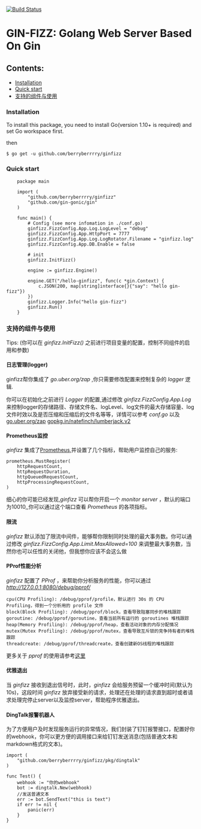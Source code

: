 [![Build Status](https://travis-ci.org/berryberrrry/ginfizz.svg?branch=master)](https://travis-ci.org/berryberrrry/ginfizz)

# GIN-FIZZ: Golang Web Server Based On Gin

## **Contents:**

* [Installation](#Installation)
* [Quick start](#Quick-start)
* [支持的组件与使用](#支持的组件与使用)

### **Installation**

To install this package, you need to install Go(version 1.10+ is required) and set Go workspace first.

then

```
$ go get -u github.com/berryberrrry/ginfizz
```

### **Quick start**

```
    package main

    import (
        "github.com/berryberrrry/ginfizz"
        "github.com/gin-gonic/gin"
    )

    func main() {
        # Config (see more infomation in ./conf.go)
        ginfizz.FizzConfig.App.Log.LogLevel = "debug"
        ginfizz.FizzConfig.App.HttpPort = 7777
        ginfizz.FizzConfig.App.Log.LogRotator.Filename = "ginfizz.log"
        ginfizz.FizzConfig.App.DB.Enable = false

        # init
        ginfizz.InitFizz()

        engine := ginfizz.Engine()

        engine.GET("/hello-ginfizz", func(c *gin.Context) {
            c.JSON(200, map[string]interface{}{"say": "hello gin-fizz"})
        })
        ginfizz.Logger.Info("hello gin-fizz")
        ginfizz.Run()
    }
```

### **支持的组件与使用**

Tips: (你可以在 *ginfizz.InitFizz()* 之前进行项目变量的配置，控制不同组件的启用和参数)

#### **日志管理(logger)**

ginfizz帮你集成了 *go.uber.org/zap* ,你只需要修改配置来控制复杂的 *logger* 逻辑.

你可以在初始化之前进行 *Logger* 的配置,通过修改 *ginfizz.FizzConfig.App.Log* 来控制logger的存储路径、存储文件名、logLevel、log文件的最大存储容量、log文件时效以及是否压缩和压缩后的文件名等等，详情可以参考 *conf.go* 以及[go.uber.org/zap](https://github.com/uber-go/zap) [gopkg.in/natefinch/lumberjack.v2](https://github.com/natefinch/lumberjack)

#### **Prometheus监控**

*ginfizz* 集成了[Prometheus](https://github.com/prometheus/client_golang),并设置了几个指标，帮助用户监控自己的服务:

```
prometheus.MustRegister(
    httpRequestCount,
    httpRequestDuration,
    httpQueuedRequestCount,
    httpProcessingRequestCount,
)
```

细心的你可能已经发现,*ginfizz* 可以帮你开启一个 *monitor server* ，默认的端口为10010,,你可以通过这个端口查看 *Prometheus* 的各项指标。

#### **限流**

*ginfizz* 默认添加了限流中间件，能够帮你限制同时处理的最大事务数。你可以通过修改 *ginfizz.FizzConfig.App.Limit.MaxAllowed=100* 来调整最大事务数，当然你也可以任性的关闭他，但我想你应该不会这么做

#### **PProf性能分析**

*ginfizz* 配置了 *PProf* ，来帮助你分析服务的性能，你可以通过 *http://127.0.0.1:8080/debug/pprof/*

```
cpu(CPU Profiling): /debug/pprof/profile，默认进行 30s 的 CPU Profiling，得到一个分析用的 profile 文件
block(Block Profiling): /debug/pprof/block，查看导致阻塞同步的堆栈跟踪
goroutine: /debug/pprof/goroutine，查看当前所有运行的 goroutines 堆栈跟踪
heap(Memory Profiling): /debug/pprof/heap，查看活动对象的内存分配情况
mutex(Mutex Profiling): /debug/pprof/mutex，查看导致互斥锁的竞争持有者的堆栈跟踪
threadcreate: /debug/pprof/threadcreate，查看创建新OS线程的堆栈跟踪
```

更多关于 *pprof* 的使用请参考[这里](https://golang.org/pkg/net/http/pprof/)

#### **优雅退出**

当 *ginfizz* 接收到退出信号时，此时，*ginfizz* 会给服务预留一个缓冲时间(默认为10s)，这段时间 *ginfizz* 放弃接受新的请求，处理还在处理的请求直到超时或者请求处理完停止server以及监控server，帮助程序优雅退出。

#### **DingTalk报警机器人**

为了方便用户及时发现服务运行的异常情况，我们封装了钉钉报警接口，配置好你的webhook，你可以更方便的调用接口来给钉钉发送消息(包括普通文本和markdown格式的文本)。

```
import (
    "github.com/berryberrrry/ginfizz/pkg/dingtalk"
)

func Test() {
    webhook := "你的webhook"
    bot := dingtalk.New(webhook)
    //发送普通文本
    err := bot.SendText("this is text")
    if err != nil {
        panic(err)
    }
}
```